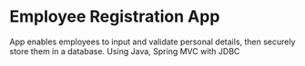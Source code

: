# Employee Registration App
App enables employees to input and validate personal details, then securely store them in a database. Using Java, Spring MVC with JDBC
